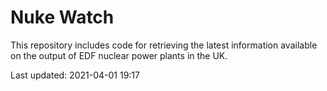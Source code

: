 # Nuke Watch

This repository includes code for retrieving the latest information available on the output of EDF nuclear power plants in the UK.

Last updated: 2021-04-01 19:17